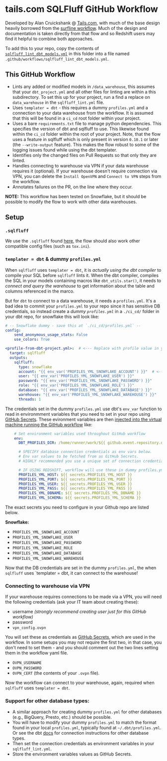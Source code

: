 # tails.com SQLFluff GitHub Workflow

Developed by Alan Cruickshank @ [Tails.com](https://tails.com/gb/careers/), with much of
the base design heavily borrowed from the [surfline workflow](menu_of_workflows/surfline).
Much of the design and documentation is taken directly from that flow and so Redshift users
may find it helpful to combine both approaches.

To add this to your repo, copy the contents of [`sqlfluff_lint_dbt_models.yml`](./sqlfluff_lint_dbt_models.yml)
in this folder into a file named `.github/workflows/sqlfluff_lint_dbt_models.yml`.

## This GitHub Workflow
- Lints any added or modified models in `/data_warehouse`, this assumes
  that your `dbt_project.yml` and all other files for linting are within a this
  subdirectory. To set this up for your project, run a find a replace on `data_warehouse`
  in the `sqlfluff_lint.yml` file.
- Uses `templater = dbt` - this requires a dummy `profiles.yml` and a connection to your
  data warehouse from the workflow. It is assumed that this will be found in a `ci_cd`
  root folder within your project.
- Uses a bare `requirements.txt` file to manage python dependencies. This specifies
  the version of dbt and sqlfluff to use. This likewise found within the `ci_cd` folder
  within the root of your project. Note, that the flow uses a feature in sqlfluff
  which is only present in version `0.10.1` or later (the `--write-output` feature).
  This makes the flow robust to some of the logging issues found while using the dbt
  templater.
- Identifies only the changed files on Pull Requests so that only they are linted.
- Handles connecting to warehouse via VPN if your data warehouse requires it (optional).
  If your warehouse doesn't require connection via VPN, you can delete the `Install OpenVPN`
  and `Connect to VPN` steps from the workflow.
- Annotates failures on the PR, on the line where they occur.

__NOTE:__ This workflow has been tested on Snowflake, but it should be possible to modify
the flow to work with other data warehouses.

## Setup
### `.sqlfluff`

We use the `.sqlfluff` found [here](./.sqlfluff), the flow should also work other compatible
config files (such as `tox.ini`).

### `templater = dbt` & dummy `profiles.yml`

When `sqlfluff` uses `templater = dbt`, it is *actually using the dbt compiler* to compile your
SQL before `sqlfluff` lints it. When the dbt compiler, compiles the SQL in your models
containing macros like `dbt_utils.star()`, it needs to *connect and query the warehouse* to
get information about the table and columns referenced in the marco.

But for `dbt` to connect to a data warehouse, it needs a `profiles.yml`. It's a bad idea to commit
your `profiles.yml` to your repo since it has sensitive DB credentials, so instead create a
*dummy `profiles.yml`* in a `./ci_cd/` folder in your dbt repo, for snowflake this will look like:
```yaml
# -- Snowflake dummy - save this at `./ci_cd/profiles.yml` --
config:
    send_anonymous_usage_stats: False
    use_colors: True

<profile-from-dbt-project.yml>:  # <--- Replace with profile value in your dbt_project.yml!
  target: sqlfluff
  outputs:
    sqlfluff:
      type: snowflake
      account: "{{ env_var('PROFILES_YML_SNOWFLAKE_ACCOUNT') }}"  # <-- Set these environment variables in GitHub Secrets
      user: "{{ env_var('PROFILES_YML_SNOWFLAKE_USER') }}"
      password: "{{ env_var('PROFILES_YML_SNOWFLAKE_PASSWORD') }}"
      role: "{{ env_var('PROFILES_YML_SNOWFLAKE_ROLE') }}"
      database: "{{ env_var('PROFILES_YML_SNOWFLAKE_DATABASE') }}"
      warehouse: "{{ env_var('PROFILES_YML_SNOWFLAKE_WAREHOUSE') }}"
      threads: 1
```
The credentials set in the dummy `profiles.yml` use dbt's `env_var` function to read in environmment variables that you need to set in your repo using [GitHub Secrets](https://docs.github.com/en/actions/security-guides/encrypted-secrets). These evironment variables are then [injected into the virtual machine running the GitHub workflow](https://github.com/sqlfluff/sqlfluff-github-actions/blob/66556e8a954fe19c055ab73bccb55a4677f1b2ef/menu_of_workflows/surfline/sqlfluff_lint_dbt_models.yml#L17-L39) like:
```yaml
    # Set environment variables used throughout GitHub workflow
    env:
      DBT_PROFILES_DIR: /home/runner/work/${{ github.event.repository.name }}/${{ github.event.repository.name }}/ci_cd

      # SPECIFY database connection credentials as env vars below.
      # Env var values to be fetched from as GitHub Secrets.
      # HIGHLY recommended you use a unique set of connection credentials for this worklfow alone.

      # IF USING REDSHIFT, workflow will use these in dummy profiles.yml (else, ignored)
      PROFILES_YML_HOST: ${{ secrets.PROFILES_YML_HOST }}
      PROFILES_YML_PORT: ${{ secrets.PROFILES_YML_PORT }}
      PROFILES_YML_USER: ${{ secrets.PROFILES_YML_USER }}
      PROFILES_YML_PASS: ${{ secrets.PROFILES_YML_PASS }}
      PROFILES_YML_DBNAME: ${{ secrets.PROFILES_YML_DBNAME }}
      PROFILES_YML_SCHEMA: ${{ secrets.PROFILES_YML_SCHEMA }}
```
The exact secrets you need to configure in your Github repo are listed below.

**Snowflake:**
- `PROFILES_YML_SNOWFLAKE_ACCOUNT`
- `PROFILES_YML_SNOWFLAKE_USER`
- `PROFILES_YML_SNOWFLAKE_PASSWORD`
- `PROFILES_YML_SNOWFLAKE_ROLE`
- `PROFILES_YML_SNOWFLAKE_DATABASE`
- `PROFILES_YML_SNOWFLAKE_WAREHOUSE`

Now that the DB credentials are set in the dummy `profiles.yml`, the when `sqlfluff` uses `templater = dbt, it can connect to the warehouse!

### Connecting to warehouse via VPN
If your warehouse requires connections to be made via a VPN, you will need the following credentials (ask your IT team about creating these):
- username *(strongly recommend creating user just for this GitHub workflow)*
- password
- `vpn_config.ovpn`

You will set these as credentials as [GitHub Secrets](https://docs.github.com/en/actions/reference/encrypted-secrets),
which are used in the workflow. In some setups you may not require the first two, in that case, you don't need to
set them - and you should comment out the two lines setting them in the workflow yaml file.
- `OVPN_USERNAME`
- `OVPN_PASSWORD`
- `OVPN_CERT` (the contents of your `.ovpn` file).

Now the workflow can connect to your warehouse, again, required when `sqlfluff` uses `templater = dbt`.

### Support for other database types:
- A similar approach for creating dummy `profiles.yml` for other databases (e.g., BigQuery, Presto, etc.) should be possible.
- You will have to modify your dummy `profiles.yml` to match the format found in your local `profiles.yml`, typically found at `~/.dbt/profiles.yml`. Or see the dbt [docs](https://docs.getdbt.com/reference/profiles.yml#!) for connection instructions for other database types.
- Then set the connection credentials as environment variables in your `sqlfluff_lint.yml`.
- Store the environment variables values as GitHub Secrets.
